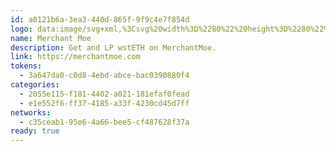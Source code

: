 ```yaml
---
id: a0121b6a-3ea3-440d-865f-9f9c4e7f854d
logo: data:image/svg+xml,%3Csvg%20width%3D%2280%22%20height%3D%2280%22%20viewBox%3D%220%200%2080%2080%22%20fill%3D%22none%22%20xmlns%3D%22http%3A%2F%2Fwww.w3.org%2F2000%2Fsvg%22%20xmlns%3Axlink%3D%22http%3A%2F%2Fwww.w3.org%2F1999%2Fxlink%22%3E%0A%3Cg%20clip-path%3D%22url(%23clip0_3869_680)%22%3E%0A%3Cg%20opacity%3D%220.5%22%20filter%3D%22url(%23filter0_f_3869_680)%22%3E%0A%3Crect%20x%3D%2224.9988%22%20y%3D%2210%22%20width%3D%2245.9979%22%20height%3D%2246%22%20fill%3D%22url(%23pattern0)%22%2F%3E%0A%3C%2Fg%3E%0A%3Crect%20x%3D%2217%22%20y%3D%2217%22%20width%3D%2246%22%20height%3D%2246%22%20fill%3D%22url(%23pattern1)%22%2F%3E%0A%3C%2Fg%3E%0A%3Cdefs%3E%0A%3Cfilter%20id%3D%22filter0_f_3869_680%22%20x%3D%2212.9988%22%20y%3D%22-2%22%20width%3D%2269.9979%22%20height%3D%2270%22%20filterUnits%3D%22userSpaceOnUse%22%20color-interpolation-filters%3D%22sRGB%22%3E%0A%3CfeFlood%20flood-opacity%3D%220%22%20result%3D%22BackgroundImageFix%22%2F%3E%0A%3CfeBlend%20mode%3D%22normal%22%20in%3D%22SourceGraphic%22%20in2%3D%22BackgroundImageFix%22%20result%3D%22shape%22%2F%3E%0A%3CfeGaussianBlur%20stdDeviation%3D%226%22%20result%3D%22effect1_foregroundBlur_3869_680%22%2F%3E%0A%3C%2Ffilter%3E%0A%3Cpattern%20id%3D%22pattern0%22%20patternContentUnits%3D%22objectBoundingBox%22%20width%3D%221%22%20height%3D%221%22%3E%0A%3Cuse%20xlink%3Ahref%3D%22%23image0_3869_680%22%20transform%3D%22scale(0.00500023)%22%2F%3E%0A%3C%2Fpattern%3E%0A%3Cpattern%20id%3D%22pattern1%22%20patternContentUnits%3D%22objectBoundingBox%22%20width%3D%221%22%20height%3D%221%22%3E%0A%3Cuse%20xlink%3Ahref%3D%22%23image0_3869_680%22%20transform%3D%22scale(0.005)%22%2F%3E%0A%3C%2Fpattern%3E%0A%3CclipPath%20id%3D%22clip0_3869_680%22%3E%0A%3Crect%20width%3D%2280%22%20height%3D%2280%22%20fill%3D%22white%22%2F%3E%0A%3C%2FclipPath%3E%0A%3Cimage%20id%3D%22image0_3869_680%22%20width%3D%22200%22%20height%3D%22200%22%20xlink%3Ahref%3D%22data%3Aimage%2Fpng%3Bbase64%2CiVBORw0KGgoAAAANSUhEUgAAAMgAAADICAYAAACtWK6eAAAAAXNSR0IArs4c6QAAAERlWElmTU0AKgAAAAgAAYdpAAQAAAABAAAAGgAAAAAAA6ABAAMAAAABAAEAAKACAAQAAAABAAAAyKADAAQAAAABAAAAyAAAAACbWz2VAABAAElEQVR4Ae1dCWCcVbX%2BMmv2fd%2BTtkm6b3SDllJW2Skgiwg%2BBGSRh4rwROW5oOJTBDcQ9YFPRRBF2UFa9mKBQvd9TZulzZ40ezJJJu87958%2FmaSTZGYymUzSue1k5v%2F%2Fu%2F%2Fnu%2Bece889FwiGYA8EeyDYA8EeCPZAsAeCPRDsgWAPBHsg2APBHgj2QLAHgj0Q7IFgDwR7INgDwR4I9kCwB4I9MDl7IGRyNmvoVhlgCTMhbIoR1tlsfNTQMYNPXPWADU1%2F70bHcVfPJuO9kwAgRoQjebkZoVdbEJtjgnk5EBI3GV%2BmP9rUi95jXWhf142WY51o%2Fl0Havf7o9zxKmPSAiQEBoQh8cxoZD8aAuP08ergyV4uwfKvJhy%2By4bmg5OxrZMSIFZEF0Uj%2F7cmWFdOxpcWgG3qakf9k40ovacXna3D1W96XmLW%2FBkp54SHmiy56bEZx1s6a45VNx9%2Ffd2hfx5v7hg27XD5jtWzSQeQKGRfHYG0%2F2XDgvrFWFHNEPn2oOtgAw6c14XmYucoKYnRiV%2B8Yu5XP3Nq1uqC3PgZIXw59c09OFzViZQ4MzLizWhp66q9%2F9frb%2F%2Fb6zv%2F4Zx2vH9PGoCEwGSIQd6DYYj%2Fxnh36slcPnWU4004clEbqtcXTEk55fbrltz12VXZ15uMwM6STry8oRF%2F%2F%2BA4Glu7%2B7qpID0MP7spHTNyrbj9gbcufvntva%2F2PRznH5MGIHEo%2FEEoYu8f5%2F4MFs8e6I22NM5fjjceumPWVQlRxpA6cotHXqjBs%2Bvq0dvruotiwk1484f5sPd0HZ67%2Bsl817H8f5e4nvghBrk3UiF%2FeOK3ZAK3wGKGMT0R3VPicd1lsaE%2FvSV%2FVkSoIWTDvjZc%2BeARbDrYNmzjOrvsBE8vzl8cF%2Ff2hrIXKmtaqoZN4KeHBj%2BVM2bFhCJuaRiSfz1mBQQzHrYHDDFRMM%2BYAiwuRGNUD%2F7rMgvuvTxRpXl2XSNueLgEze09w%2BahP6xqtKufp85NP0%2B%2FN97fpvGuwGjLj0bO90MQEjHafILpPesBc0YyzFNz0d7bgfrao7BXVuKRW9Jx2bJYJUb96G%2FVeHJtrUeZ1jdr0WcXJBV6lHAMI09ogEQj94tcET93DPsnmLVTDxgjw2HKzoAhOxVtLfWoq9xHnaEbVnMIfnZbBi5aHAMRlb7xfxV46eNGp5Se%2FUxPiirwLMXYxZ7AADEiFPFfH7uuCeas94ApKQ7mKXnoijCg6XgN2g9toSber23%2F5MZ0BY4eey%2Fu%2BE053tnWoif16Ds6XIseYggxe5RwDCNPWIBwxmqJkdLvGPbNSZ11iNUCc1oyDFOy0NbRiLqag%2BitHahLmI0h%2BJ8b03Dp0hjUNXXjxl%2BUYseRDq%2F7LT3eotLae%2Bzesx%2BvS3edcMICxIqYy1w3KXh3ND1gjI2CKSMNPclRaG6sRXvJ9iGze%2FALaVhNnaO8tgtf%2BnUp9pR1DhnXnQd5aRoL2VVcO2Ch0Z20YxVnQgKEi4IhnNa9Zqw65WTM15KZAkNOJjqMXWisPYbusqPDdsMPr0%2FFFctjcehoJ675aQnqmvsX%2FoZNOMzDU4vC1NO9xfW7honm10cTEiBGWAo5c5Xr157ytDCrAfZQI7p0WZ1LsgarEb360izl9V4bpzUpyhsMhHxrD0Ko4PozGMKsMBEUIZlJaG2uQ1vtQaV0D1cHIxcGvn9dKj63Kh47i9spVpWhrmX04EiIDkNucohSbTbvql47XB38%2BWxCAsSMqCR%2FdpI7ZZniY2FITURTE0dfAqMbHhI7lw7MHT0KKNbjXQo47pTrTRxTfAws03LRExuJpppyilE7Byjdw%2BV532dT8Lkz4lFe3YVbHi33CTikvAsWRUNstDpt9p6dBysPDFcHfz6bkAAxIbzIn500VFmGsFBYp%2BVzhicHMBpRuX8jbKHCIjwEh6OALuE4%2FHTQgC%2Bs1gYLFV9fhRAzd8Kkp8A6swCd9i5O0R5G56GDbmdPJod7rkjGTecl4GhNF6748RHUNBLIPgqfPS1S5fTmx2V%2F91GWPslmQgGEYhUIDgoqpmSftH4UmVi5SGadVYQQizbzUleyB7Y2x0rXKPKVpL2kxrZkK7ojjAirsSGku39K1dOsDVERMGelw5TP2SiuXRwv97yeMrLLVO4Vp8WitMqG6x8u9Sk45k%2BJxMwcqxKvXn1330uetnEs4wc0QLjpicp40korYldzSnexCRFJfFe0axi%2FYAgPQ8SyhTAkxPdVoo1rAy11x%2FquffXDFmFCt9mAqPJ2hHjIlEwpibAU5MNmBY5zpdu271MSoIeZsCFGgvXRO7Jx3vwIHDjagWt%2BUoIG6ku%2BCsJv%2F%2BNsTifzx7HajsP%2F%2BqA4CJCROjcUCUujkH43ucWFjOtYPhoplffPu6KB9tyRzdLiwnMQmcGlF4pTeujpsqG%2BbJ9%2B6fNvu8WA5twwhIR3krMMn73JYEWkJQPmqHi0tTejvlpb6R4%2B1dBPwzjR8LObshQ4NtLY8Eu%2FKsNxH4JDSp6TH4sLF4XKXAWefG7b7ztt3d4vpAzdFK%2BfBBQHISA4%2B571DS4C3skWabKL101zP2FPRAhsKUNTnyHEgOSImYgwZ52QaVN1KXq6Rjf%2Ff0Kmg27YDayb2YLuRNc6idUUjShzJoytJrTWV6OjZPSzpCZOV%2F3iS9k4Z1441u1swe2PlaHd5r2oN6hJ6lJm7%2F7zkhRyKaCmrgsv%2FN1%2BcwTSa7jP%2FZke2NpdpfH3vYABSDgyLohB5ovsAP%2BbGQifHyIYQyzIjF7M7VhkM4NCV2c7mqpKBt0do8tmIwwRPbCHaUTKffYItyQixpSLzvpGCFC5l8InhUeGmfHzL2XhrLmhWL%2BrhYuAZbCNQg8aqlIrZqXgzNmc%2BmaT7v9hMXp7TFOikfUEpYfvHceR1QTKxqHS%2But%2BQAAkFtO%2BG4a4%2B9nogKiP3vkWI8ezqMUwUhNyFRoril3dHrN7hjoTjNkGRFrTEQEaDNbWcuTdScJyzVm8qYiV%2Bzp%2BcWsWzpwTis0iVj06NuCIiQzF11fHqandN99rwCebmvqqS%2FBnxmHKu80IvakF5eM6qzXuBBmP6Q%2FSycI3%2B3onQH5o4FhKcFDLdRG66F%2BgtcF%2Fe3oiomIQkz5FyeqNx8pR1bQNvXbfKcvSxLBQCx69PQurZluxcX8r%2FuPnpWjv9K1YJeXIrNgdF2VhVk4Iyuk86IGfHJbbg0NkFDL%2BYoDB3ITSpwc%2F9Nf1uAIkBvn3BCI4Qk1k8pHL%2BCKH7p4WmmMo2WAM35SRkwERcSmITkynGXkXGiqpB9A%2BaixWEZPjw%2FHIzek4tdCCd7Y248uPl7NM34NDuuv8xdn44ll01MAV%2BNvv3oeWoRV%2FMx1w%2FF8PumtacWxcVteHpoAxfPGSNUWEFZzC%2FdEYF%2BNx9hZDGFIiFg4LDtka2syp07EKZmsobQUyERoZh%2FaWRlSX7nessYwNwQo4nrgrE7OzuS98SxPBcRRdY6BzSH8tLkrG966NRE%2BPHV%2F91kHFQUboRzP1kr%2FQU8o8%2Bt7y%2FVz6CIWPE0AMRjp0e5l189tM1XD9YHfM2spsVVrUIirkw88syyjua%2FEmxGhSgIhNzaEMYlDrKg0VW3yqX7jqgzlTYvHbO1KRGhuCv69rwDf%2FVAGaiY1JuOzUJDxwHddnDHZ87VsHsJmcys2QxM1xz9RixxluxvdZtHEBCN3zfIVUEOuzVow2IwdAkiNmERyaycNwWbb4kHuYLKGISEhDZEI6RK85zlkxJUbpRo7DVWSUzz6zKBE%2FuzGJtgnAI8%2FX4NHXRHzzfQjjWs5XLxUzFa7PtPXgzvsOYOMWt8GhKkR%2FyqeGI%2FXiNlS%2B4vsaDp2j3wFiRmRSGBLuG7pK4%2FMk2pLGdY7MEQsX8crGRbjRBnNoOGLS8hHKRT0BRNWBLejuHN7zx2jL1NObTQbcf20Grj09ksY7wNefOIoXPuqfRdLj%2BeJ7aWE4HvxCOnJTLajhvpHbv74PxYc9X%2BKgmZE5CpkPtKP2tV50e24S4GVj%2FA4QOna7kY0NKGtcs4Fr9%2BGz3epCW3sLFwZtbsUdHCmEolN4bBKHiEyYzFY00zyloWw%2Ferq9y29w%2Fu5cnzItAg%2FdlEHTchNKqm24%2B3%2BPYvMhzwl2uLLm5odj8bQwXH16LKak0aaM%2Bsw7FN9kraOjw3vaNsA4LxQxq9pR9%2FZw5fvy2TgAJPEsXzbAF3nF58wdVil3LsPW6vlIa6B%2BEZOSgzCCo6e7CzID1t5YM%2BLeC%2BdyR%2FtbbJ2%2BfFEi7rgwEWZTCP78dh1%2B%2FmKtT0xHUuOtOH1mBObkWbFwahgPR%2BjC5m3NeOYvFSij%2FdY2LjbafDRdzI1yZ%2FkTIMJh%2FRbobz0sBXP8I0e42SpLWhLCVixzMzYN%2F7g42Fhx2K34ZpMJySnJiE7O5rq3Dd2N5eixtRKM0u12rrH0QvZ1y2VPTy%2BVY344wMp3F5c4miivN3AqVO55GxKijTh3fjTuvSIJcZEm7C3rwJ2cwj1U6RnXkhqnxJmQGM1PjAnz8kORZDEiN9GEXXtasG1HC7Zsb6GOMYrKutfI5gpsONGswb20HsfyKwcJQ%2BxKj2s4xgmsMwo8KqGrY3hxxMLRef6UcEzP5og6LQm5SQakxzaCG%2Ba4bJJAq9UEBQixPxITKzHhV3hxUQul71A8EUfPjQIWfldydG5pt6s1irZOOzq4K7GD6xWi0wuXEAPDmHAjUknMWUkWTM%2B0wky3PB%2FsbMU%2F1x%2FHq582jbh8I2585uWHYQr1hrxUKwoyLLBxb0ojdYjahi5s3dGMZ1%2BvGZW45KK57t6Koj%2BCtE4OU%2B4mGE08vwLEjIjTR1NZX6e1ZqXRbD3Bo2wHK9Izc8JolhGBU6dHIIr7NwrSreQM5AgcSHt66O%2B8qxs2EnGTnMnE%2FbYylQxyDgGHmJIrkPDbzutegkXsAdtpttvNB1EmO%2BLMPUiN5%2FQzPaB7GtoJoGfeb8DTNOU4VOGaY4RZQjA3L4ziURjmEhTp8SYcp03Xjsp27F3TiLeoO%2FxvSTvbwIoFSKBR66kEyD%2F9UR2%2FAkSOPfNHo9wtw1o4xd2oKp7spwgzduLCZTE4Z0E0Vs2JVGBo54jeTFGog4baJYfsMHQYYOql2xyCwSgcwhKJcK6I93IvSUh4PKxcADRFRHGPejhEPxkuCFlyp7YyROwu246uqgOcihaM9RKA8rBXWd%2FbCUrZ795LdiQi2kUPf4zD1Tq360VKrFnpB%2FFRJkyl4lyUZUWI1Y4D9Z2obenCp6VNeOrtSjTLPnlHiP%2B4GwbXuNKjjMs3PaIJHU0%2BgJBU0salR10UagwPRUh8vIsnrm%2FNJlO%2FaGYbFt%2BUzz0X1A%2FoxePIkXa00kdaaE8oLDRojOS2VpoTokd2N5ErRKQUwJw3C%2BEx5FIGnQOEoMdADkIiJj2PGEju%2FEegcaaro6aCULGii0qJAELKkK9uruzJN7Gi7vXy%2Bfcvm4UP9h3GzHwL5lFxruqwYUN5K8obbfjXsRb8eCNtyUYyJQkcpsGG9Qe21W90JP3q8yDHn3GzaAEdS8%2BnWLXIgoj5HFOz%2BAqzWZhr6z%2Bf12L4DMMXzKRv2eE5SChFnGV5nfjSsmakRHaTS%2FTg6DEbautDYO0OQWJEJPdhaIQvtCSjt4z2vRZamE1birC86TASKyI%2B8TZ7Rac4uaHdGwkl5B1MZUDX4U3oqi5mIoPiHkpxUYhQWfM%2By5bsHW9UdJLG9jZc%2FtI6lLd4twcp%2Fl1yEN8ZCrNyvgq9TRwSKqiJHbChdZsNbetpqbajC23lvipBz8enADEjPIUHZV7GQzM%2Fy%2BPPxnQ6V8SJrjjvq5%2Bw9AwYaC%2FqKoSQ0i6c0YZr5rfS9KRbbeYpP9oFY3QRMqbNRg%2BdM5jaGmUeaqCCLWIPQZK48FxYUvKZNV%2FjUBq4q4Jd3OthE0O4l7xl53tq1stFFJe3epW8Zcc2eoT%2B%2FIvvUbchUj0MkTt7YOj0MJGL6AZO8ZpaXTzw7S2ac7a9xIN7XqR%2B8mIPfHOcm%2FcU5tQ4UTVjUfggTexu5ev0iwmJnaJ7%2Farh5XenKg74aeU%2Bj8zo03lPlGaZVu1%2FvDy%2FHbef1qyAcYxToSVlXYjPPgXTl3wGccmZOLL2T%2Bg8ekBI3zFiC8%2FQQy%2Bipy9BWP4CNcoPBIfE0mOSywgncCRzCEjqSp5o94WgNdbTvvffsDdWEmwOzuNIN9yXnQAx9nKKmKLd458ewS%2B2bh4u%2Bpg%2BCy23I3KP5wD1tlJ29FS0o%2FqbNJP%2Fk7d56Om8ozA9Nb%2FDkXZONDJ%2BwdfBzdp%2BDDp1eVGk1Si6h4MMHTRbmGTDV1Y2oSjZBgHGR%2FvsSJmyBGd94RJExCSqqdGaXR%2FCRnAoMUfK7auDplOYEjIQns9FRz6SAVwPMl0rYNGK0h6Ikq3Yj3omYpQWRAyj2k2AGRQ3slXQmZua0ZRXpcfScx76m27rYMxZiIjUPNy7yI4Fm3bi5id%2BCZsPN1cNXfr4PqGAn0Yz%2BT9aEX99E8rv5jTEdm9rZPQ2oaSLRf7drMgfOA6njiYfb9L2subuOFpwlXcUd%2BSFmuLUIxMV5v9c0YS7VzUhpKMTO3a3wRQ7D4suuBX5c1fCHMqZJ%2F7r7e7E0bf%2Fil4xM3EhNsm4Hz9nJUIiYxT3kDjyTw%2Byb72zirvzqg7DJq49WxvpWZFyR4%2BNlsEEiHhaJPH2dHPUp3TQSU%2BHHZUlaN33MeMQgNR1XBSrZz%2FgWwAZlr8QZq7eC5gFcPk8z8NoMOHfe0e%2FX31AYW5cmKgxWGrdB7cbWboVhXovlzPjPkvbrb1daN3vVqJBkbziIASEkdtkf0LnCl8flN%2BEuAw3a2sfczgzdf%2B5x2EmkX6ykcAIz8CKa25CTFKuGquFvEVUIeWiZseHJFxOWbmg0hARZ%2BKSYEzKJqchsaskfC0tNQoQjaWHCL5GJu0HjLsdJWRls3XCyFVrg8lpfmOIrAQchgh6eUzMZUpG0v4rlnbbuefjybfXoKap0d3iJ3w8DlKJNJV%2F3oTI2xtx6AlPG%2BQVQGiCdv9EBYd0kMUYhXML2%2FDVFVxAo3%2FZihoj5i6%2FHIVLzueAyxFXxB4HZamZJxJ2W%2FHWAX0rceQjoZcAip%2B2QH7AYO9G69H9aC%2FeToA08CnBI3mp2SjvGLakbm9qRmSMGb1cBJFr%2BbgKMpNlzZxBgDvzL8ZkAjOPmj1r9hw8u%2F4DV0kn8z1TOBIf60F7XQuOveBJQz0GCG3yz%2BTBNfd7UkggxQ01heHWZS04b0ojPtrQgiTK6Zfceh3Co0UvYSCB9ZLK5J%2BQmJ3g6Gk7zv3ndWpRUAeGApGDI%2FQaLBy1k9B2ZAvaDu%2BEnR4WJZ2md6iJX%2BZGDqCV4PFfBUMuzdto5mLmKU9Dw4MwDI2AKTpRuSIKoT2LKOkymyDAkcblJPltCcHjdo5xAi7XZj3FaeGZNjSWuFuWRwDhNO4U2uQ%2Fzcw9SuduZfwRLzMGOCW%2BDrsPxeC0y29F8tRZMIpdiB440jqPvVRR0M4lcqU8O3ENXVwSoJjDwlD%2F0Qvo7WgmuAgDfvQRXvt2zlEvyL1vPR%2BJbWM9rFyNF9ekQ4W2xhZs%2FN0j6G5uIM8yICV3KvJWnkuDySwF2Lxkv6uLQ1XV7%2FfZaxHcrPf3Buw7vxvt9e5UwCNCJwK%2FzBmCCd3D07mynTLzYiyYtgRG7v02UDkWx2xDk5wdJhNFG%2FEg4iKS4hJUqu0yRDsBo7%2FzZegWfiScidqbLIHzv3a3P0tJrhYa5YGKz1HfwaHkDi%2FIHnqUEi8Ku7pWDxx%2FCFQ727JnK0W7zi7FwSSf6pL9qP1rCfKXruLnDCREjrxj0jnbyfab63OLufvnaroTetydtrkNEAuiZzo8HrqTb0DGyeR%2BjKe%2B%2BSOYrVR2SVAh1B0QMrzoI0RrDSdR0bMhhtrYxDiueIQSwxSqqJuwR%2BS6gQpyO008ZE9cLzmX7EXPys6ElW%2Bim6JZj91G4rawbhTNpI4DQMLFUVsXQh0Oswd3cl1NA593K%2FDpkFd467Th0Lq1tIkh0Ols7mQPkUj%2FUSsqn%2BBbGNHTntsAiUbePexYza5igvVwnMWEz2Sl4KrpBTj43EOcmTIibf5piJ%2B1kuSrSOiEFsldXW6X6Vd1fUIs0emdNQvGkv%2BKSVCxJxCOlFeiurEdB0urUVF9nGWbFLeRAy%2BjaEn8o1%2F9Ekmp6bxPTsXadNva0Fq6F8cPbaOJOf1uOQrWy1cOqAmcgRxEngKHD5epb2dQKaAJ8%2BG%2F4jWv4HCGZ%2Bb9KsNJ9oeDWRxntm5txMFHR2qaWwCheXGkGaHXjZRZoD03UVa%2FozAHV%2BWncvCUMZ5rGDTaM5EYj5fsRsKMlbJM4DIoiUmRVS8qtnLWR%2FzvOo%2FmLlIJ3YqYFZFdyPP6GvHbP%2FxeWdxaKKJZ6ePKzG%2FJQgDazdmuy6%2B6CinJtPJlfcREXgQxozWMdlzzEUlRsPydP8PWUMt686Ej6JxBv5ZvKbe1uY279myaOb3zQ5Ur8yVqe%2BhNxMIp52DgvhnEEiAGAsRJ%2F3TRMUOQx8CY3KDC%2Bc%2BJxT0SebzY02fMxOeLBBwkKyfX6DLCd9XWoMdIEWuI0EszjTrOSO19%2BiE0b32bsfqJVE%2FiPFJr93qRuugCpC65GFXNXBhk9rI4ZyY4rBSlUtLS8ZMn%2Fw8%2F%2BM1jiI6OUbsNlVWunqHTd6%2BRvZ47n4DSuIP%2BSMSuwUHqUVtbxxq6fp0U1AgO%2BihkH6SZhm7z4Hwn8zUn32dZEJk%2FUhtd9%2BigVHy9SwfdCujLUBLkz5fOwNSoWI6cjjHXmdCIEHsXd%2F66GDxkNO%2Bm15Ijbz6DyrVPwc4V7x56WBxKFHPuCNE0musrqUx00GUnD74hMQsXEy%2Fmsjlq9oKFiE1NQ3JuHmZzPeK9tWtUvkLy%2BkfPj0bzsHPLrjI6VDc1YIgoNjgIaLr18w0ZTekuvFda04gP9pbj5U%2F2IWreSsy58hbEZeYhcoBYODi3k%2BeaevUZI7XWLRGLSMsZKaNAen7XjGzM4Kn0YiruLJ7oddRmi3hoJv8NDl2cHj382v%2Biq6mO4pfAwpHHCOKV5COjTeuhT1FcuhPJpk4uSIq%2B4eA9%2FN69aROOHTxI8aoHO7ZuQUtbC75x221YfubZSMnKwOJlp%2FUxKgGXgeYtg2soZimuAs8WV2lDBOAcAN7fU4aDVVyo5PWyFStx7uqr1CyXkWXHrv8ULTaKmyd5oNA7f6QucAsgPNmpcKSMAuV5YqhV6RzCHnTr1xNmg1hZEbMUUxEKJDGq8Zlb9I689VfYm0hYnN3S9BA%2BGUylQzZWhBlGpmnIzGg77r%2FpXPx78wFs23eM5lScwaqtxkP3fp0zVXa69qTaTJo%2BcmAf9uzZjceeesqpUvIzBM0VJayXI09HmUMBxKYTPMvZWlyF4qp6FBQW4Vs%2FfgiH9%2B8laCjukSsl500bsvYn2wPStWaQN0zDRxSxaMNSxFc%2BYaY%2Bbp3BfeYUq4TAnIN9wMgrRG%2FkR4sj4JCdexUfvYKuGp6zoSeV70H5OOd5wm8Vl4n43y7KOmfPzltShDuuXobl83MRGmrgFC%2F3qHf38CDNbm1nIEFy6ulncKo3V6XT8%2Bxpb0VH1SHe016RAE%2F%2BKVsvgmBw0HWTHsLgCKd7JUwtmIa4hFjuhz%2BO%2BopjbCFXeCleNbD8YBClOlJOMBs2jMhB%2BEoimAMXASZGWJwYz4U%2FEYskaH%2FlVzeJwizKutzix0yTDCVqCe8gwbU3VaNhL8%2Fxcyz2iXDlnF7y0IMrjqQ%2FG%2FwtnCqSe8%2BXzcnFstl5OFRWhS37K3nG%2BDECpRsZU6bh9nvuUaUhhBuU6Ci4l9v4qja%2FKXBg3ZijE5AFGwJ2A%2B85TxKYqK9IaGxto7sgTkuT%2Fa15%2BRV8suETNFRXKw72u78%2Bg%2FjoWLTKomcwSP%2BOuHdpRIBMpH7MjghFJk0xBgchJFmv0EBCAuQ%2Fa3xqn4glphsth3cTJ93sNJ2p9oNL8nMGhb724Uygg8vUr2XU1%2F5r31OzUzCVazKnzsvloZXNWHHF9YimfZVdiXTkY%2FZ21HBaue3YQa0uA6shWWkA4USEczA7tv52ibk8wWEgMmUAqK%2BqVmCZNmMG0jNysGfbp8g3h6K4q8M5efD3ED3gd4B0ZJAYZwx8uUPUzePb8xNcb6GVjIw03OukCYbZLGVzvwQ3EmnDM%2BmXI2rdno281IhY4g8OOhh0cAx%2B7sm1GDKmJ8bwE4vOXW%2Fi8M63aYQYByP1p7bGZrI72nRxQZHRXAY7dSX9%2BGmJIHXT65cYG8XzFENR08KTcflMOElaZjb%2B8%2B6vo%2FiT93DovdfxnZx4%2FKmiBe%2B2NCnwuizEhzc7Mg2Qjy9C%2FHvcJz%2Fi%2BrcvStLy8DtAfFf1E3MabvbSRhMNk%2FjLIThkdI1IyyMBiahhRCctde1NtF0b4R36AhxSazF81Lwo8qhKzj51U2Tq7azmVLCBM1%2B0duPs11DgUOklPkUtbY2EnIIXZjqMk7YJf7zglAK6FNVc%2FkieETw5avszv2QCrYHCWW5Ij0FonQH%2Fqj8uWU6cICKnH8OkAkgoF%2BWGCiK3W6wOSxmjBZa4ZI6u2hpJV2u9kumVojvEqK2P0EPl78l9OTymg6JQR0cXPSRqSrssY8gxAWlxQ3NBvQxxSOfcUgFTXFwcykoqCQ9ZnAQSI3VRUyFJ3e9vGjkOxcmr48NQyRm3LeQ2weC6B5z72XWMCXQ3UolPriuslFihHlJJKE2%2BjRYSkIhUvNfBswaV2tpPQQMycRZhBjwYdKFNFjsK0YrqJ0y5zSA6Qhu5WVsHDa65mCi%2F2zvpW4cAzp2WQe4xsvjZTf8dcrK4XpJwk8joSO7zJP8Q8UsryvFXZvTYbInkCPK810AjTd76fHIkDrbz7CamC4YTe2AEoeLEBIF8p1MWy1wEoQ0xBde4QAjCkqcIxSgCEZ9V3Z1iZyUJB5KWuuMk37vIesAtUchFyRencEZOqsoio8pD%2FeVvLtq1kxA7aHHbQX2ojRyklcTZwk8M9QYzRSt3giwKqn3sDppXAGZpaalJTC5t4EfYivpod9RvPXN5xN9iwJhIk5bTooY%2FUUtPdjJ%2Bu%2FdGJkjPNItL9EFBxCYBh0W4ixAU9ZD4osXEh%2BwW1JbhlEA%2FKJ1%2BOZxopVIzH%2FkWud4UlUBvihmIyCxEeHw6LHQvKn5BZRKgnc55j5ftRseOrWhsPqTWQtR6CGWrTnKQJIpWWk5CusMHqZOts4MbtRyE7QBKcloijpZXqcSS1wBQuMxSYGzHqphQvHGckwPBcEIPTCqADEVaPTRXN3A%2Fh1izxqYWwRKlLaAqcw52iVH2engRiC8CzoToqXMJukUERQo1cIsCiyJQNU5rGYcmhiIlMQ1p885AHS1qt73%2BHFoO7VOilZi%2BR4SFOoZ6dypC2yuKZxYdIGy4cMkwulMN43lqHa06Rxw%2BL13JT%2BPZ6MHgugcmlYhVr5tbDGqr6B%2FKTxSXyOMXLnd6qlGWNSJazQQ5PVA%2Fh%2BMeEsGclIGcy%2B9ExvIrEZ6YATuVfwGGAEcMRAYEchqjUDGFr4ScApx%2Byz0oXPkZLuhT1ONbGKmsAXnxwk5dRgHU8UDSyyc9g%2Bbz6sGg8gdn4HTdS0fbVvejO6Wc%2FD8nFQfZ1dBCohGhgeIUiUTeuU44tI2FJTyO%2Bkdu%2F1tlBNEaTLEp%2FCvEKzpDv5LsTLQOYYzPNXEq5dRLETt9IWPL6KsRvow2ImpJGExvkpczaEymUJxy0bWIS83CO0%2F%2FniKXjTqI5DU4pcruhD8iOtroe9cUQQ%2FxSgvXoqSkpeDY0Sq0t3UwJ%2Ffy4tSBstU6oZDgjZFm%2FidWD9VQ6T3ark1ZOo%2Bu0gqZsUmcv1Kj5UHNssbQo4k%2BqzXoWf8liY1EKR5MMlZe6dBjRje%2BCPnmn7ICyy65mlO%2B2q7F%2FvKG%2FyWAs9HRXQjFM%2BcQQs%2Fy2TkZzrdG%2FC3gP1F7GzHZSRFhUolY8saa6SVY4wQa4QhPMFBJNibnIK5wHsfUE5tsoF1W%2FLS5VNqHHnElN%2FIaJC87DzFTF5IzcbZqmPiMPnJw5DHzzIuRecqZZHon1m24TOxi8NjeofheXzzWKSE5DuERVsfcgzaTJtKdkvD0H9TLpA2xCYloo3hYlJHnAcfpK23S%2FxjdEBhg3SOrxnPP%2Byza33tGCT1C7tTLeVpTCDKmL6aSHqq22zqLOtIEA8WyyCkLUL97w5AtEoU%2BZsYCcg7u2fBxEO6Wtfx8lNJBdUd1iUe5i68sE01UZLbMOeRNy8Pu7TIJwLvsCOkLbdrZgIxZc5E2dynSi2bzMB8e98fybyCwausb8X%2Fct%2F7rl55DvZihBIOL4XQCd8pZc07hYtssRGTkUhcgUcioyT%2FmmFSO%2BnOUos5bLoJB%2BY2Kyp2tiEhEDsfwS%2FqiJM%2FLEHKZ1EWfGZMOk7oa6OAt86yrSehU9DmZoOrgoqYDb3Gqmusq7S1iuyVI0Fon4ld0bCSSkuMVV1AiFBthZL4zL78Op33xXuQuXIFQuihVXIucRPasJ8XH4t5rP4%2BPf%2Fkkj5LLHFjUSXrlGU8P8E6anplLguiirnE2lWd6CDFQtCLBZZ99NXUHOkzgP8oVJ7RCCSE86Sbr3OvoMIGKt8j1jCaKsJGugUQ%2BT1%2B%2BGiH0yqgT4QmZjOKG1EiI2kyCzb3oCzTXJ4%2FTaH3YXPV0PZy962huGRBX2po%2FNRcmK70%2BEhgCjsU33YkZp31G9YESD6Uv%2BJF%2FMrkg%2Fyg4IiMlCX%2B8%2BzsD8jtZLyYPQEhQV684k%2FRLHyypuYieczrfaQjiCubR7ko2UQ1Nccp4kPqFiDrZp1%2BBlDOvUYt96tg0pgtLzUFMThFBJgQ1tqQSlpCDhNkrFS8QkCjwjlCkxOuSKW6nJso9A12l5E%2FLoW7Foxxmn4Ks2XQtIG0YIQhQ5hZOw6kUwU72MGl0kPl5hZgrRzo7RsK0RWehu64a8cvO18QiGS2HCioN6Uui0NwjvmCBApayX%2BKJr6Q0kYEc2Bgmn6Hy9%2BC%2BcI%2FEJeeirb6Ce0J2qw1Urrje4CzFGZ5wPOFEKvBLCN3EY6lN5ggsvPxzfOb%2BeCjZ3HvV57H6gW8MLuqkuna%2FxwK8W66gY4KBM1RGZH3mGlq2Oh0Z4FEbqNIKQVFEo2ylqyQe5eBNZN2WK3PlFQiNzXBmCkNmJ4zDTFFqMJAEMNWVNShYdS4iuNbjUeBoMS3Ts%2Blij%2FKfIJEnDUBuufgyGTL7goykISHiqM3pZt%2FTkX9QaifnkWGYXaTy8iwfEY1k1kgXkey0wBWjSPHxKyoOaXeASKTXSEZ9GelNYdEE%2BPXcSBVDHYh1UAn0WNq3ZCG1MtAVqZjLOLdV3AWJ1W9Tkw0FsmI%2FMOnIV0yQm5aJpJgR%2FRqMnNcEjjEpRKzz5i5BJD2sa1NXgfE2lHhGCt7y%2Ftt4%2Bem%2FoMuhRFNXRlJGOi647gYUzedZhkOQruhFpvAE5K2%2BC%2BVr%2F4iW6nKnNf7%2BNsrGK7HBcgaHPJWlv9LSKiy58T%2B5BsqpXAVVz8ZD4UBT6OyuplFzAtFf6snza1IA5IZzNecU%2BogaEK%2BPQFj%2F%2BmsEx5%2FUDJKY1UfGxGDlxZeog2w2vPU2qo4dxcoLLhYGpbiUc73ldFuxHzPQA336uV9A%2FfqX0XDEsW9ecRPhNMLgjNQxnIwt2QnSD7K9I52Lj0k83kEmKAav%2FTiXNdRvcXaXFp841OOT4v6EB8jc3Gm4dMWpJBbPRsexfrul%2B%2FZj47p3kFc4C2W7t3O62IhVl1%2BB0865gFTdgyUEdevxehw5vB95%2BdNYHUFJf9BaIyb59C5PkCSfeS2iuZBY88GraK0pIUMgAkj4FuWkwikt0SHmJvEzlyCq4DSCQ6Zw%2B%2FN1%2F5esxVBEHGTK4n76yRFzwgPk%2BnPO5ygaIM2QoZuhi46ut336EW6%2B%2F%2FuICI%2FGU7%2F8KfZ8soE6gXgz5NKjmJRwHjYiNh5R3Co7HAXL6C%2BTBSJyhcekIOuiL6KzsQYNh%2FcAPOItlObtaubW4edLmEsP12uiC5YIC2IxsnHLm8FDGhPCLcE0nT%2BJQ4BQlndvwGqy4IvnUbySIdKrUdK7codK5cAHqo8ewxkUncKjuAmKdbvw6s9h96cbUbqHph9kIFJXTRmXnEaou0wQ6AXyh0wchHFGKmy%2BeIXX1tt1EUrWaQRI%2FUFbAOy%2F9uSXCGUGtHJj1skcvBlaAqa%2FHrzxNoofVr5IZ6IYx%2BrJ6pyIN6kpiI5LoHgj5NqLuLQMnHLWWdhL37zVx8o1JUE9GX1dFSAIjBAFDo1bCMfwRucYXBtxdNEm25FP4jBhAZJED4FXrTqb8raMwH1j7Li%2BSsUVSJxhstNPqkTASNXEu%2FuKCy7imkoINrz1FonXgZFR1lZru7xCvf3CXwQavoCHVJ%2BOkQiSkzlMWIDcfvHliKMIM1FCcno6rr7zLny0Zg2O7N2lQOIbmIxdD%2FTSFHpaxslttDghAZJC5farV1zDkVIfOceOSHyVs4zGs5eehrnLluHFPzyBtmaak%2BuSof7tq8J8kg81EE4O3Hbh6tHve%2FFJfcYnkwkJkP%2B56Q5Y1crx%2BHSat6WK6HPlrV%2Bil%2FcwPPWzn3GmlrsIRdEOSJxLpUKwbOZMXL78DG%2BbPOHTTTiAnDKtiLrHWROId2g0IiCQ1XWTOQw3fvO%2FYaD7oV%2F%2F9%2F2oq65QViSKiQQgJ%2BnlRMNv7rqXJicjOkKf8GBw1YAJB5Cf3nInwcFqK8U8IIdeV%2F2sAVpNKADWCILknm8gKSkF%2F%2Fv9B3B41y6HuBV4CrGIsRGcdHjkS1912a7JfnPgPk0XrTXCkh6O5C%2B5eOTVre5oOhtI8g6Xt5x%2FKW6%2B4FJt5sqr0gMkETmFuCKaTX0kPCoCzz3%2BKHZv2YSsKQWIojmKMBKZMRbU9ItfJ2pcGsNxzFipCxHitLvKAzwBOdhGy%2BMe4LS1rL5Mz83mkXGt2LB3t8dZ%2BDJB2BEutPpwHGnB0e8PV78JA5AojmLPf%2FeHCBXvIxOHcbjse435CcHT1ik3l0aL81FZWopXn%2Foz6ilydXLzUwLXUsTLu9ZYBzgGtVtWybWlQVlpJzhIOZXlRxX4evjMpI6dHpTIZY2Gu%2Bkom0g9c95CrN30KSrqa4dLMKbP%2FA2QEXvPjIiFiZjFwzN8E7w9H%2BQP93wL16w81yFa%2BaYu451L3wm2JGzhGJXlpXj7%2BX9gx8ef0Bl1NDKmTcPcJUtQxBNxw7juI4uBzkG4RS9N2ksP7kdJSSkyc3PpOC4boTyQR0RQB2k7J%2FH%2Bt2Myoa6xEavuuQOHKo56n9coUsa%2FSy%2BZ9PXtq1CBDQM7dVDGwz6UuIEAkLMXLMKL33%2FopJhuFAFJ9pdv%2F%2FRjVBw%2BhOqyMhwtK0dbWxti4%2BMRGRvDcwcT6ZAhifDglmJ6qp82Zy4SUuj8TrGmQW94DC4PVx7FOf91F46NAycJAmTQC03kyPnvXzyOrKQ0vxHAoCr49VLTILQihauIRa387W7vRDdt2MW0xiCiE4Uqcb6tMCGJRhzqfNcM8aBygNzu7Pu%2BgtrG477L2I2c%2FA0Q77RlNxriqyi%2F%2BvLdyEoWcPgqx8DPR4AhU8LiskiAILsbTTRrD42K5NFrdE%2FKtyYHlSq5TEAkCfwYZGvBtMwcvPPTR5GZmOzHkv1fVEADRBaoLjl1BQmECqgQgvyZ5EGNA%2FJH1yHUb2EQ%2Ff%2Bcr3hbPfF3t4g4l0%2FfWe889GvMyM73d%2FF%2BKy9gATItIwu%2FuuNr6uVrZt293F8d9PbnN8pwoyAhnsyEVLz78K9x4dJT3Ugx8aIEJEDEqdmTX%2F8WjRGjld4hMu%2FGTz5BdPTEMU6ceKTgRY1F7iUFRdLr5N%2B%2F%2FUN894abvcgksJMEJEB%2BfNPtOKVgOsFBRZRi1cH9%2B2HlmkCgbasN7Ffrv9ppwp8R36AfrZcf%2BCnSOcs2WULAAeTKFWfizsuuZP9yPzb3IhQfOIAdW7eicMaMydLnk68dDj1J3tnZ8xdj22%2BfwiXLVkyKdgYUQAp54P3jX7mXkzPcEUfO0UDPiJs3fIisnByEilufYAj8HiBYImit%2FNdv%2FwBP3%2Fc9ZCd76LAuwFoYMAAJ5%2Fz%2BKz98GOFWAUII6rkI9cG773A3ngGFRfSLK%2FJuMEyQHhChC1i9fBU%2BefQP%2BMbVn6eHy4AhNY%2F6MCBqHcq9Hf%2F4zo8puyaxY0PQxrMp1r3ztjpBaUrhdMTE0syCi2XBMBF6gNBQY5k2oEWFReA7n78Ze%2F7wN1y76pwJZw0READ51Z134%2FS58xU42mlS8c7ateiU8%2FesZsyZtyDIPSYCLoaoo2L8%2FJORmIQnODP5wSO%2FxTVnnDNE7MC7Pe4A%2Bdrqa%2FC5s84jOAzkGO14%2F%2B01aOGBMLIyOGPWPDpWl5VkGY20ESnwujBYo%2BF7QH978m3AfG54%2BwOBcvBPz%2BH6sz%2BDmIiI4ZOP89NxBcily07HD268VXn%2F66J7mffefgvHqXuImYWcnVdA8SoYJl8PiFuitPhk%2FPYr92Hvk3%2FFdz9%2FEwppuhKIYcRheaysec%2BYuwD%2F%2FM7%2FIMxi5eEvnXhrzRsER43iFrLN8%2BLPfhYRHF38ZaEaiC9nstVJZiZdvU%2FNhKgHH%2B7ajmc5MfOnt15Xhpmu2u9vY8VxAciM1bOw9qe%2FgpnHonXxKON33lzDKd0a9od0IA3h6Chg4SKehhQMk6oHGhoa1KxkNPe6OANF9rU421v2dNvxyocf4O2tG%2FH6xo9Q0dC%2FQWvSA6To9Gl48umf0nw9mYfdt1IhX4PG%2Bjrxrqa0jITkRJx53gVqN9ykoo5gY2T8w8G9exGXlIj4hAT2CPWSEYZoG%2F0Zr6Vf44%2B2bccbmzai6tkD3DDluxnNgNowlZOXgdc3PImI6Eg00bP5OxSr2ltbFdeQJsteh7PPvxAx3Bg0Qr8FyW2C9kB3VzfWr1unxOeimTMQEUkT%2FmFQInQhHEaOghDRu6O9Fzs2bse7az%2FERx9s5REStTjKc1C8DQEDkLypWfjbml8jNSMJNTUVeOv1f6Gn26bAIcOIiFbLVpyOvCnTOK0bnLPy9oUHejoh%2BM72Dg6Oa2HjxEzB9EKkZ2YiNo6DIt%2F7QN4gN%2BSODJcyn9TD50Ic9CdGwIjvYxHNtm3bif%2B69efYve0A43gWAgIg2XlpeO6tR5GamaTsqnZs2ozeHu7DljazV6QLps%2BajQWLl6lO8qyJwdgTrgf4wqsqKvDRvz%2FgkXTc%2BMVrcaYXy%2B3ESelpSE5JJmeJotMK8Ski4JC%2FhATPKmmlxHGcInlNdTXqa6u4F78CT%2F3mLRza790e%2BZEAMubHH8yaX4hn3%2Fglm9iFj9%2F7AAf28lwLOnGW0ULOZtlx7BimZeVh7sJF7AXZXjquM8%2FyLoJhrHuA7z45LZXvfCG2ffKpKq2Da2AVFa2oID0I15BBUz7i%2BFuCOseH2x64z1jRSXtHD95fuwPvvL4R3d0%2B9OKgSuv%2FM6YAmb94Fh5%2F5gHU1Vbg0w8%2FQXt7M1qodO0or8CBukrsrq6EtdeC7V%2B9R40WspQUDCdHD4jekZefjwq6KapygELev4IGnylKEKCQw8h%2BIAGLhE6eQbTu7S0cbPeSk4z9BroxA8jMubNx9%2Ff%2BAy899zz27z6M4n0V2LerHPWxXWiZobnjSotNwJs%2F%2FCWiosPZIUFwaCRwMv0NwaJTl%2BHD996juFRHMOgwkD4QqIjGEYJailVlDU147%2FAulD5zCCE8ut5fYUSqHKuFwnCTFS9%2B52c4bf4sdgHFqhFr4q8uCZbjzx6QRcLW5mY8%2BLtH0dzequnkBEY3wVJ2vAF7qo%2BiUjzhO4K%2F10HGjIPoDXL1baR2%2FvL3foZl8wQcEmTkCCJEdcVJ9kdErQh6a5m1YAFu%2FvmPA671fteII8yheOpr3yM4Zmqcg1N1wXCS9wDn9a8581x84Sw5wDGwgl%2BpU9Y6%2Fvjoj3DZmZorH9UVinEEuUdgkYV%2FayMzmuL766EvfRkLpxb5t%2FARSvMbQCLpxfzPrzyC089ezCoJIEZftAhmosj19HSpmY4R2hp8HKA9oC8MR0SE45lvfZ%2B7SkMDpqajp1I3mhLJswQfe%2Ba7BMcpXP%2FoYYrRcwxlAUoFr5mK3Afvvx9cYHTjPQRqFDWD6fAiKTZ6v%2FnyvQFT1TFX0qNod%2FWPdx9F0cwphMUoFgKdZgCFa8j5F9u3bkHpkcNISUtTsx%2FCqoNhovdACK7kCWJbivfhly%2F%2BfdwbM6YcZNr0HLz0wRMOcLCtIbL%2B4V2Ralaco4zY4BwtL6MV8Bs0L9gHMX5Lz8wiB%2FEu33F%2FA5OkAj0csOQz6sBRThwH%2FvCm27CkYPxdPY0ZVS1ePg9%2Fe%2FPXmFqY4RCoRj%2B8H%2Bd%2Bgg%2FefQsf0Rq0kdbAwjEsFgvSecSyP0Mnjey0TT7%2BLDWwyxLvM7Lfw1dBjgR66pvfgRycNJ5hTAByzY0X49k1v0RiEm3%2BZWQXSvYCH1QxGOxoaW7E9s0b8earr9AsoZJZyQor8%2BXzjKwsv%2B8d2bNzl7L%2FCYJkIOlKf7S1tPhk8JD1kYykVO5fv39cPaH4FCAmkxE%2F%2FNU9%2BMnj99K2anRZi%2F1Nt62DwNiC119%2BGXt50OUJBEnQpWdmCE78EvTym5qPo6yshGX6q2S%2FNG9UhQhBJyYm4sD%2BAye%2BJy9zljH1wqXL8NXV13qZw%2BiTjY6KncrPyE7GC%2B%2F9Ftd%2FabUa3dUI7%2FR82J9CZ%2FxoX3Z0dXZg%2FXvv4NWXnsfuHdtpGq%2FJtvISBgRyp0Tx3Df4%2FoBIvrwIUR5XRNaupIFdN48%2F00Hjy1Imal7yfkK56W3%2F7j0%2B6he%2Bb84Bf%2BeGL2Jmdv64dItPAHLxVWfinW1%2FxtxTxOE02yF%2FBtHycK3TFfDGhjpsXP8h%2FvHMMygrKeHusfYhkwlhZop4pfYMDBnN5w%2BOH9dOVLLxoM0jR0p8nv9EzzArJxuHDh1CS1OzAsnoeWwIzHRc%2Fty3foj4yGi%2Fd8%2BoACKLf7%2F687fw2J%2B%2Fi7DwEZQpB5eQEaHvpzSXopTMRq2lfvHa8%2F%2FEgX17%2BVzr1qEwpj0PwbRCWXXlLPro38KIHa9xil5UV%2FVv7yznbJps4NF434hZnBQRwuiJJjsrm5uh%2Fo029o3%2BLr1tvJzcK%2BskOZnpdBP0Xx4NvN6W6ZzOa4Ccd%2BlKfHL4H7j0qgs0jkFTgeFEHVktlY%2BEnp5u1NdUK8X7WR59%2FDFnpWoqK%2FlEi9D%2Fd%2BjqxcbFIS5eJgEY25GvynwM%2F3R0dHD2rH%2BmRqBeUnKEI%2BUYFjrBshYxKyc%2Fj2KyDdu2bIW9a3RTv32W3uzki5YtxbXXrfZrj3i8UJiVl4lv%2F%2FhWnL%2F6DFbU4a5FKH8kImUDGzkNWM6FvQP796KJxwkr2pY%2FBNdIyQf0Cgkykae6DgfIAfF9dFFX2%2B9%2BRrIUYqjm1s%2BUlFSloPqomAmfTVRMNIxmEwfBWmzZuBGnLF3Mvhp6sHOnwWq1nYatP37sLmz4YCOOHCpzJ9mo47gNkNAwK%2B753i343M0XI5KeKLRAShUCJ0BEzFHsVBG8PLXTrU87DvMo4yPFxepo40YFCsZVceRb67S%2BJI5ch%2F7ShmojLYILRLzyCFVD5%2BrOEymqtqZfvNLT8KAGAn4fYmJiYDbzgM1gUO%2B3oLAAe3bs4GTGUezk%2BS6z5s3lfW2jnFddpIiEh5lypvTnf%2FhvXLHqdu5RHx13cqceIwPEbNh0%2FsVnlT30269nyRFoIfQsIac%2BSdC0Cbsy%2B6in8ioLeR2cBxc5vYIdIyKJWrMQ6lJcZjSjCDOhPGoIsXBTf5JyGyPSqT%2BC6B%2By77m%2BXhYnTyxTFg5ramqQRpMXV8%2F9UcdAKyOVOsOe3bsoT9s52hertYyZ8%2Baxmif2n6d1X7C0AF%2F99s145Ae%2F8zTpgPhd6Pj7gBsuLtyqbSLmvpianHpp3pQ8hEdyvpuH2CelhCM2yUpEy5pnNwlD7KyEKwjZEnfKLITX6p4UoxUVwvvaSEJiN8iIwvvqsZgYyE8HiEw9%2FG3mFK8Rx8obceRgNUejBlSU1eCplx9BXkGGao4%2FCFLWZI4cLkYxZ2dkxViClNtfNlvMkW3hKYt40M8IkxUq9Unwh4OKnAx2hH0mQfpqKrm%2B%2BMLSJHKNHrzqCVkjowX3qdOuIU1Ue5WFJGpD3e8bcfDW4TIYmYMwtQ1NZXXVoair3uIyL7PZijg6m45PNCMyKgwxCWEIoxuXqBgrwiIsJB6hfIKIqUMMwn3oz0j1j5wkZaJX9x7qJO10IteFek71NtZ1U2lvRh1HZTmGzTkUzihAfmEq0wkQR8GynTMd4be4m6nkJEI%2FIAYmkLYIlyk%2BdBDTZ84eMt7AVJP%2FKo4OAAUger%2FJDGVbW4vyZiKDo37f856wcyHajB9wUfqWKzmz5WWww7ZzpKRuAYRLdxuHy6irqxPVlUf5GS6Wb55df9slms4jSo8fghC%2B%2BGCS6VwxonMV9Bcttki1tTU0sUlW0VzHdpXDZLwXglSKnCbayvU4FlSln46VlcNGA9OFixapZ9Jyj%2FuJuquI7udetAznXbIKa15%2B16sOtKF5xIRuKQXM6E2vauDjRHEJMbj8c2ezR4VzuIVtn9Sgto5HMriZk3CRLro2OunnftlhRk5aJCYnK%2B4qA418JFRXVOLf6z5QzhrkqAvPg5CtzHwa8KPHvkIfW16dqltKut47UtluAqTxWA%2B6xx0kn7%2F5Us6g%2BffAFVHAlTOzIXpSRkWdg0iULirzhw5qcrdOEEMkPSluFxQWqnYKDHSQyGDTRG77zhtrUVNVrd3X5kA97BM7kpLi8eQ%2FH4I1NNSjtFzRekamXkZK5LYQ3wNbcRjivzhShmP5%2FPFnH0BkBDtilHPqntRx757daOWJVzoQdDDo16K0O98TMcxGWzIrt42e7OebSL8I4ZaVlHLgoB9mdnx%2FX%2FFCXPuU0hqBXv5TUlP5TNdN3XxDanAycMNcHJX%2FIlpivEOwDdRZXeVEXmZrwL6LCRCy%2BuGDWxxEsuhA3XobWv84fHZj9%2FSaL15I2T6e44y7ws7o6yL2VlVVQyvnQ5UgI%2BXhw4ch6YNcBNRFUvu6yrk%2FQmRGkJMwpQeLaWr0Op3HyRkx3oQQnHPRYvz6zw%2Bo2cSRcmhD9Xd7uDI3Ujx57jYHkci9sHEuK%2FGzJFGrXPsriH9WcWEaGxcrQ5BfipUXWcKp3QantQ%2Bda0gF5LfOPfpHRU3ckms7R7J2HkSalMSTe%2F1UZ790jBeF2Lq7UHmUPncdoa8%2F2Mda1%2FSqU8ZKiovR3NjMgTBRrcSHyHywhBFeueQnn4IZuTx8KRtrX1k%2F5O5GO3qKW1D2DUpEmtWpVsKQfz0CSDc6yg2wNFsQQQMs%2F4XVnzsHV33hEr8Smpy2u5MrwWQBfeXqL0Jarv%2FWvwffk%2Bt2LpSaTCbqTVxgPUlBIu0ODw9DKYlf35Ir92QAcqZ7%2FV4zF5yPFB%2Bm8NOFeAIlRB3iKr3pXphamIulp8%2FB68%2B%2FT9Cd6KOUK2qXdqJhm3u5echBJNNOHP80FLFFRlhmuVvIaOJFx0biN09%2Fj6YcUf7hHtQmezmFvIv7UFppFaC8izuIW16ifCTIt%2FOioX5vcJxmutWMo2GlmKHoaVUGJ8kfUc6ln6QvGx1bBfSmDwaIfl%2F22dRW1%2BDAnj3sMyAmNtYBFF7ok17OifWE%2FJaF6MzsVFx45Ur8%2B%2B1NFNsa%2B562o%2Fa%2BFpQ%2F03fDjR8ecRA9v040%2FsuC2PlGmKfp98bq%2B3M3XYxLrj6bow3lVQdxjlVZer5iM3bowH41wimidgKFTuS6eCVp9HvyrX9UXo50jccbkcTpTh1Qejkn07co4EfLSlWTFfeQvhq2A%2BQ8ELsyWzp84KCaEg4jJwoNk0kaAUo%2FZx%2BYjeRq4KAUi7MuWEo7sP3qBCrqz784jgPfVQkHJhj2yiuA0FVbVztq%2FmpFzBRykjnDljCKhzFxUXj69V%2FAKCYpitiG79JRFNWXSawWsAAAFJ5JREFUtJum%2BDu3b1ebtaRIRfyqbO23DgZ3ASLxRbRo5%2FkXCQlyitLYt6GvMYHyg22O5D6RfcIRdA7Auo0EEb363dRhGurqcZjbeY%2FRxs9stqh%2BlCP7pD91wOnx1TddwEfHxOKq689HU%2Bvx19d8%2FMwNnoJD8vEKIFpFetGOuhc5kddkQfgpvOdzI6Tv%2F%2BIuzF1AH76KqMaWsKSTJRzlXvPy0lKW6QQIVX7%2FtdRH%2F0garX4Dn8t9yUSeydRvB6d%2BpYzo6Ji%2B%2BCrOJP8jb0192AclRw5zaOXSQ9%2BrdA0R577Vu0fuyRvqoIV4OXdyHty3j%2BZIVWrfiZmr9aGhnDdiBPUWVf5iyiKF27Hy7NOmLVl6Sv7atW%2BubWtrP1Ex0Qtx8d1XVRfP3L7FIxKy4zDtSSOsXOb2TVh2xgJyj4cdW2pHgWM3qyPEK4uCH%2F57nXqJfUSvLCi1btJfnM49%2BuKoNyF46AeO9qL6ASJvS54XFk5XpvFuVmtSRdu9fRtPud2vdDyhZIGH9Kw%2BOMm3%2Flsarl87f%2Ffdlx9cR1GQYL%2BG021pPG2%2FklLSEBoZzu8UgiaU%2BWtGtFJaSdmRXVddffVFmzdvPiLJ3Qk%2BAYhWkJEsJP5U6ib%2FEYr4C5hxhjsVcBXHwJmLt7f8BfkF2YqoXMXx5T3VzZR3N3z4EZqbjvcRupQRMgggzuDwFCCSn6SfNWuO9vL4Yk%2BmUEuDz%2FXv%2F5v9K4dxstc5jWugbqKDQgeC3ieD7%2BvP9ftMqHEMp29Jq8djQdwKTqNZnn0YxZnEsLAIkNs03X7XHcvXf%2FQhpyhHDmPyhqiX0IY39pJQxM0nd1lkgGkOx4r4kaujxfjmg7fjtruv8ws49DqJk4jd9HelmeNro708GwwQ7WBJ3mfnewMQSRMaGo4ZM2Zox86dRCA53tCIy1fdiiV0KrhoRR6MtOQ2GOSINRminAhbXWnX%2Bn39Wyd%2BlcYJGCoHp3wUctRzasx2e%2BeBg4fWbNq2Zc3h8tI3DhziyqSbYUwAMlTZiZi1UU6sGuq53J%2B3eDqef%2B93fvNWIh0tG70%2B%2BehDVS2d8PuI34mDyOgvHwl6PP23%2Fq3fVy%2FMASJlBewAgv48JiYOU6dO7ctP0k%2F6wE5Zfcbt2PTxdlisZsxfXIilK4uQnJxAhVrbjWlXRzs7dgoyvqwVagDSlHHZqdrLm2JSooOFv6hqiI4iWyBCumtqa%2Fdwer1y%2B55da%2FcdPPDKzj2793nbt%2F4ziVU17K0frqKx8dF4%2BPffJjgUeQ0X1SfPZMDppuXt5o2fqM7WQeEqc52wXT3z5p5MJRdz8WzKlCl9nMibfCZUGu4JWrx8pgKIrbOLe8t3qg%2BHG2TlZtOeKoOLg2G0Y7PQCjgWcYlW2rOZKYaRTJlW4tl7CINeW3NDY2Nxc2NHZVlFRUmnrdPe1NR84Ehp8ebi0pIN3Pk5tL8oDzvMrwDpQddujhPnDFVH8cg4bXomhwyZ1h0qlg%2FuO%2FDXw%2BnDbXRpKo7qNBP6E%2FMWEMngPxx4Tkzl3h3xsXWMDujEt%2FBY5O9eLfwYi%2B81M8eVakqjRc5Myced0IzyL7fg6FPuxB1tHE1eGG0ubqbvRuuGoaLeeOflOP%2FSM%2FiYEBpjuVwaLfsQdu%2FcrvaSj1TeWBKv7FQUzygnR%2BglZ3BbFR2yS7qGoaMhE3n5wK8AaUfz667qedqqhfjWg3cK1bp67PN74nRiD83YxdR6pDA8OKS%2B%2FIyy2kePHuVOxNqRqjLxn3NNonBW1mjbQRvppv2jzcTd9H4FSDd3ntOacrNz5bJy0%2FGHF%2F6HcqcYCI%2F9eoeUfeDQfrrHPDAS41DVFIAMDRJBhsiCo5MHRdk8cuSIT48PUJUPuD8m5ObnUkG3eF0zG1qeEmXcX8GvAJFG0ZLyBb1x6VkpeIaLgeLgwV9hKz1tHNi9lyQ9MlFrax5D16y2uY3cg13oA84nIBSftvUNw85jDF2ZCfJE%2BjR%2FmvdchPuS%2FunPpvodIO2of54NtEXRx9YT%2F%2FgJ3VR631nudpSM0D32bvpp2kEzhUNqr4a7aQfEU3OOcseO17ZsxO1%2FfAxPvL9W5SePOBU2ILonF1JHAcmRw0cgM1yTOZjpddGbwGXBctLPB96k9TaNf2Qap9pxJ1dNamJ24nNrfrd05tx8PhlOhHFK6OVPITw7DRA%2F5TpHubImFd7RX6bMB2gilHZPfstH4x6OeBKJgTBDWV0dfvzqC3hl2yfo5Jbm3cdKUcqdcMumFHLvh2wZ7d%2BCywuVl8rfkYeev95u9Yx5699iwVrHMsLpDFyZSjjSqQpMkj9rX1lHP2flHremFZX3daJeW7DyOLV3CbyDsndlqVTpadkpf33h9ytmzsnjtYgnGvGNIkuXSZV2QHCIP%2BBtWzZT%2B6EJCRf93Bnj%2B0Ur1k2xBjoqo9j75%2FXvEhifwjZor%2F%2B6%2Fbtho8Xud1ZfAwuHHFWGl80SoAioRdzKyclROxJdNnAC38ygaO1p4Ga9TdzL8XtP0402vl85SFFRUdqWLRvXZ2Wlz%2BDYyroLQEbbBNfpBQrldBbwyYYNdIFKXYFBjd7ar74RW%2FCpjd6DOIdUjLMu8u%2F9vfvw3y88jS2l3BXHEd5VKKfDu0%2Bo%2BC8rKEK4RaaqtbapMrVCtJL527k87ffAHOWecBLxsyVnMIrzh8kUDu0vw7q3PvGkSZ1NKF3N6d2jniTyRVy%2FAWT58uUzX3vl9ffjouNySD1Clfyocd4X7VB5iOkac%2BU5ea2Ka%2BzbJycd0fxAbjL0E6NOpI5qqOoYNbFKRRTGQdeZdHL2k3%2B9iFe3izg1spV0fWsz1rPMhXlTEEuLUhkAlCtWBRatElIHrR7ad3%2BdpGDnoPVNg0Npj%2BJZ80PHdU4X%2BL9Lisvxxkvr3K5oG2q%2FQu7xstsJfBjRLwC5%2BeabL%2F%2Fj%2F%2F3xpdiY2GRFwQ6CJXn6sCka3o4dK6dV7od0tlBHgtKy1wlL%2F5Zy9d8Kp%2FwjW2vldy%2F%2FHKyuwoOvPo%2FnNq2HEL0noaWzHWt3bEVeUjqyEulkglPXrmyx9Dro9TixDAG2Zuna1NSkxK7o6Oi%2Bep8Yf%2BLcke23f%2FujyyWxExrBLd4%2F5f7O%2F3EIric8H%2BsbvqXQQbXloY6hD%2F%2Fs4R9de83n7h6aEAYl8uJSZPZj5Uexb9duNDXVkyAdZmtOhoWSregWWtCNDmXmSO5rm2s%2BLj6Cf25ejwPVFY54o%2Fv6%2FKln4cZVq1gfjkNSEIP0g9YXmjI%2FuF%2BkLRJ6e2kSrozytGsRuQQgFFM1TufIT0WeYH8OHTiEVbNuGLHWnLF6kOD4tj%2FXPQZXaswAsmDBgpzfPPb4XxcuWLhscKGjvtZohpTdy%2F3GpfyUqf3OOvHJt7LwHBIgQqgCEjafYHr3451YW7Eb%2B6uOjbpqgzNYUTAL9156OaKtYYo76XXUxC8dLP2pTgSIw7KVUUT9kdktsQKW78Hg6s8lsH91tHWgIO6s4SrZ3ILKO%2Bie5y%2FjCQ6poM8BwhcXdt9999103ze%2B%2BRBfv2f%2BIIfrMj4T4hGi6LS1Kz9LO7dtQycP%2Buwnuv4RejiAGHpDUUUu8eG7u%2FDeG1vRGNeFlpljJ20m8PDJB6%2B9AQWpmU51dZeD9ANE5yjCCadPn44Jq5fwPWaHLj%2FhbXPca%2B5A%2FV%2Fo2O0RGxoPnhBhHG74FCCXXXbZyocfeuSRrOysBVrGnmavswbpCS2tDgoxSy8pOYLKigpU0wK2p5uEwygi37sGiIBFy0Z9UxfopqfJrR8VY%2BOGfdi5qbivuzsTgNbpYwcQKchC%2F1i3nnUBLjvjNNaL4GB9pF6DucBwHER%2FJibfIpPn5%2BYrD%2BpaRn3NmQA%2FCBCrM0B6mzrR%2FAatdB%2FoQjNP3QmcoFHhKOtDXcPy6quvvbpg3vxz5NVrr%2B%2FElz9cMfrLF4LRfvfyTPIWlHJluaLimPJw2CszSQoU2ugr%2Beng0AlNv6bNFx9yupWj1b4dpVj35lYUHzhG9zGdw1VjzJ%2FNmJuHb%2F74iwiPjmDdTYq2nQvV%2B6FfB3HmII4BhF%2FiuVGamEx3QtMKCjSRUhsJnLML0N92JFoLv0G%2BvcOGtnI7OnfLkTiBWFmfAEQaxrl685krz7h08aIl55%2BzatVnwyMjomRvuYVGiOLI2WKxamf4SYl8wXLSbSdPQrXRUYL4sJXz5uRgz4b6Wn4auPqtTavKaCuoUACgziHfBsfoq92XvwSMOpiH8Ri7uqoR%2B%2FeUY8%2B2MuzcclitKfB2wIRIguPGOy%2FBGRfK4ZZSZ33yQBMjpaIjAUQBiRiRb%2BnjoulF2tmREwAk0rbFy06N27plk1vuP8fzxfkMIM6NoA%2Bk2PmzZ184c8aMRQX5%2BZdHR0VlqefOL0%2F91op3FpN0DiBDqwIFEzp%2Fq99MpkQUg4DIQJ9Jbdi9jcp6WTVdXFbjaEmdc3UC9veKcxbipq9dgthYccqtcQd3OYjEE9%2B18i0zXOLiNDs7G6kZ6X3t1fut70aA%2FKAnXixZelrBli2bDwRIlYasxpgAZHBpsbGxlvycnGXT8vNXTC8qWkz9IT0%2BLi4sOjpyCmEgdu4EgSY2yUvVQNAPED6VAwuPlZSUVPOhraGms%2Fbw3uqLSw5WcXp3YoBhcJ%2Fo19ZQM26952qccf4SNlPbZy3w7%2B3tJnuQdZB%2ByUMHj2BJB4jkIwCRa%2FnExMehgCKXlSvw7Cu9mMD6pnh4191f%2B8zjv3lsTWBV7MTajHsP5mRnJ7ESqRTRrEkJCdGsoiwa2JuauaLR0CDnN9Qdq6w8SjFMG2J5w4zoOYmY7rYD4hObHXh35i0pwhe%2BfAmy8%2BWcDG1KVwPKyABRDgzYJDvtwSSN%2BAHOnzqFXtID17P87XfcdvETTz7xauC9iYE18rux4sDigZLSUjkUwqODIWgRvJdoqScdjX7%2F5uAKjdP11g17sYsSx7mrT8MNt11G9%2F8yHrg%2FfklM0flkhkt0ur279yAxsYa6yXSZ6tO48ji1zVWxRUXT%2FbcJyFUF3Lw3tnObblbC02g0O%2B%2BxIDrfBKu4PJ00QU7TPbCrBGteXE8nzWZMKcoUZsqPa7CQ7B1t15iriFjiiE2C6DRyoqxsKxaOIo7TAkXkEt1px67tz7722mt7HA0I2K8JCRCtNw09dEx3XcD27CgqZuPs3uaP9vKzk4cGJSItO6EPCs7ZngAQgkK%2FJ9ARkMhscB33u4s9V1RMtDaT6JzJOPyWOm7esullAsQt74bjUMW%2BIicsQHhC0KFwJN%2FCKVIOjZMzNNTSOphnXGz6cC%2Fd5aTQ32yMUtxlj4piKgSAJoY5OIgTQDRE8b5S1OlonN7ly8vKuFjahdhonrehzGwktc6F%2FNuHm7dsfpMA2eTfUj0vbcIChCoplfXwaH7O8LzZEytFQ10T3v3Xp3T8fBRJqTEEiowJQtg6cbsAiDxVj%2FU4WptlramysgJmE30pc59JvwGn9twvf1mlzZs2r3nt9dc82hTil7oNKmQCA0QcQDStj0DKleQiSYPaNSkvK8tr8O7rn2LHpv1Iy0xCQjKPUuA%2F2Qos60HCUAauffSLXM5gkiMIampqCJQq6iaRDqcZFMeIqIFwGrtupIf1N4IAGbv%2BdeQsaq293IrYK3hjQoPdk66qrW4kR9mIj9%2FbAZPFRMcXacomrZcKvfOqvEKMg%2BQ1bqKXIjDgwT7cOixnwFfReZ24XZIjBCQMBJm65fM%2FmzSADOlI0OcFepnhhCcq2vPs46bUSBPCTvOyDyZssqbGVuonu7H%2BnS1oaW1H3pQ0ce%2Fv1B4RvQbyBFdiV5etk8ddV6Cem8zMBIo%2FtvhSB3mHHORDp8oG5M8JDxDp1XY0vMUzSeTMxKKA7OUxrlRLczt2by3GS397HyXFVVxNj6KLT27RVeXKK6YIJv67lFIvkNFBIwDS9BeJ2slTeavIUY6VlyvbOdlzQiVFxdBTSDxfBIpYmwiQt32R11jmMSkAIi%2BZB4u%2BaEbkPJ5NUjCWHRboeR8rrca6tZvw0Xs71THI8UkpCItwHEfWV3mN3OUsFD3IGooeunjKbFUVfQZXVbFr7QilsamRtl6%2BFL0IkJ0EyGt6mYH6PUkAIhDp7havjQSJlQuIJ524NZjAWppasWPzQax9eT1X6I9wzq8HGTnJMMpCoo4FWYNUF2IHp%2BUgQNGB0MUV%2BRo61pYzG9taW3kQZySsXHSU5HqcweW6e93W1rbrT3%2F%2B00vuxh%2BveL7mnOPVjgHlRiLtkghk%2FIZm8RkDHgQvMGvhVCw%2BbQFmzs%2FmdDFFKKF2sQp29I2z4aPOVeRb%2FSa4ZNYrNT0NGRkZCKUIJozHK7CEYJ3ZYloZ6K9kUgJEOt2E0NgIpN3C4xz%2Fm69w0i4mektgQtQz5hXxHMh4LDl9PhcieUQ1gSLrS3I2Zv8pTt0KBLoPYh0skj41LV3taExNS%2BsDmNJvmI0AbjjiYj7lUwumZJWSOwVyGK4NgVxvt%2BtmoFAQhaw7zAi92oTILI6VNHAKhsE9YDJZMH1uEc8OnIO8qeFIz6A4xv02druZwhmVfIpjQvE6QFR6IkkISMAQExePvPw8xCcmwuI4knk4zsJ87Fddc1XGiy%2B%2BUKnyCtA%2Fkx4gzv3Ow0S5CTdqBqeET%2BGR1bPZ%2BCBnce4gp9%2BRUbGYfcoU5BWkIT01K3tmwbIV5tCmCJkOUSxFUCEfPYjLFYYQznolJichMSWVJ8ySf4vJvcO7jBZBxVLAuu2O26588skn%2FqnuB%2BifkwogAfoOJkS1wsPjTUmJCdNjY6Oj83MKF0zNnzZr%2BfJ5F3FxMl1kMrXjmS0RDiNB5zSyHTiKtl%2FJBE16VpZyV6Q8zlBEW7t2zQMXXnzhd1WCAP0TBEiAvpiJUC1u8Y1cfdnqlcePN7TwjJeIxISEooy0tOmLFy%2BeTRuvQir80fQ7YLB1dKo1FvE%2FIM4mYmLjEElXquQwZV%2F9%2Btdu48a4XTt37Szr7OzU2FAANT4IkAB6GZOpKvQAGcKFRtH3ZMeow%2FhY2z%2FfKwZCdNKhS2g8zLSk%2FOjRk%2BAMusn0hoNtCfZAsAeCPRDsgWAPBHsg2APBHgj2QLAHgj0Q7IFgD%2Fi5B%2F4fnnzo2w5T3AoAAAAASUVORK5CYII%3D%22%2F%3E%0A%3C%2Fdefs%3E%0A%3C%2Fsvg%3E%0A
name: Merchant Moe
description: Get and LP wstETH on MerchantMoe.
link: https://merchantmoe.com
tokens:
  - 3a647da0-c0d8-4ebd-abce-bac0390880f4
categories:
  - 2055e115-f181-4402-a021-181efaf0fead
  - e1e552f6-ff37-4185-a33f-4230cd45d7ff
networks:
  - c35ceab1-95e6-4a66-bee5-cf487628f37a
ready: true
---
```

